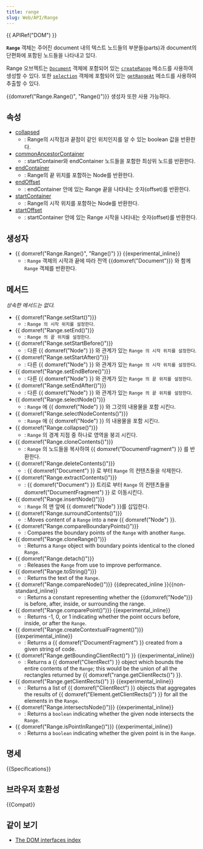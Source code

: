 ```yaml
---
title: range
slug: Web/API/Range
---
```


{{ APIRef("DOM") }}

**`Range`** 객체는 주어진 document 내의 텍스트 노드들의 부분들(parts)과 document의 단편화에 포함된 노드들을 나타내고 있다.

Range 오브젝트는 [`Document`](/ko/DOM/document) 객체에 포함되어 있는 [`createRange`](/ko/DOM/document.createRange) 메소드를 사용하여 생성할 수 있다. 또한 [`selection`](/ko/DOM/Selection) 객체에 포함되어 있는 [`getRangeAt`](/ko/DOM/Selection/getRangeAt) 메소드를 사용하여 추출할 수 있다.

{{domxref("Range.Range()", "Range()")}} 생성자 또한 사용 가능하다.

## 속성

- [collapsed](/ko/DOM/range.collapsed)
  - : Range의 시작점과 끝점이 같인 위치인지를 알 수 있는 boolean 값을 반환한다.
- [commonAncestorContainer](/ko/DOM/range.commonAncestorContainer)
  - : startContainer와 endContainer 노드들을 포함한 최상위 노드를 반환한다.
- [endContainer](/ko/DOM/range.endContainer)
  - : Range의 끝 위치를 포함하는 Node를 반환한다.
- [endOffset](/ko/DOM/range.endOffset)
  - : endContainer 안에 있는 Range 끝을 나타내는 숫자(offset)를 반환한다.
- [startContainer](/ko/DOM/range.startContainer)
  - : Range의 시작 위치를 포함하는 Node를 반환한다.
- [startOffset](/ko/DOM/range.startOffset)
  - : startContainer 안에 있는 Range 시작을 나타내는 숫자(offset)를 반환한다.

## 생성자

- {{ domxref("Range.Range()", "Range()") }} {{experimental_inline}}
  - : `Range` 객체의 시작과 끝에 따라 전역 {{domxref("Document")}} 와 함께 `Range` 객체를 반환한다.

## 메서드

_상속한 메서드는 없다._

- {{ domxref("Range.setStart()")}}
  - : `Range 의 시작 위치를 설정한다`.
- {{ domxref("Range.setEnd()")}}
  - : `Range 의 끝 위치를 설정한다`.
- {{ domxref("Range.setStartBefore()")}}
  - : 다른 {{ domxref("Node") }} 와 관계가 있는 `Range 의 시작 위치를 설정한다`.
- {{ domxref("Range.setStartAfter()")}}
  - : 다른 {{ domxref("Node") }} 와 관계가 있는 `Range 의 시작 위치를 설정한다`.
- {{ domxref("Range.setEndBefore()")}}
  - : 다른 {{ domxref("Node") }} 와 관계가 있는 `Range 의 끝 위치를 설정한다`.
- {{ domxref("Range.setEndAfter()")}}
  - : 다른 {{ domxref("Node") }} 와 관계가 있는 `Range 의 끝 위치를 설정한다`.
- {{ domxref("Range.selectNode()")}}
  - : `Range` 에 {{ domxref("Node") }} 와 그것의 내용물을 포함 시킨`다`.
- {{ domxref("Range.selectNodeContents()")}}
  - : `Range` 에 {{ domxref("Node") }} 의 내용물을 포함 시킨`다`.
- {{ domxref("Range.collapse()")}}
  - : `Range` 의 경계 지점 중 하나로 영역을 붕괴 시킨다.
- {{ domxref("Range.cloneContents()")}}
  - : `Range` 의 노드들을 복사하여 {{ domxref("DocumentFragment") }} 를 반환한다.
- {{ domxref("Range.deleteContents()")}}
  - : {{ domxref("Document") }} 로 부터 `Range` 의 컨텐츠들을 삭제한다.
- {{ domxref("Range.extractContents()")}}
  - : {{ domxref("Document") }} 트리로 부터 `Range` 의 컨텐츠들을 domxref("DocumentFragment") }} 로 이동시킨다.
- {{ domxref("Range.insertNode()")}}
  - : `Range` 의 맨 앞에 {{ domxref("Node") }}를 삽입한다.
- {{ domxref("Range.surroundContents()")}}
  - : Moves content of a `Range` into a new {{ domxref("Node") }}.
- {{ domxref("Range.compareBoundaryPoints()")}}
  - : Compares the boundary points of the `Range` with another `Range`.
- {{ domxref("Range.cloneRange()")}}
  - : Returns a `Range` object with boundary points identical to the cloned `Range`.
- {{ domxref("Range.detach()")}}
  - : Releases the `Range` from use to improve performance.
- {{ domxref("Range.toString()")}}
  - : Returns the text of the `Range`.
- {{ domxref("Range.compareNode()")}} {{deprecated_inline }}{{non-standard_inline}}
  - : Returns a constant representing whether the {{domxref("Node")}} is before, after, inside, or surrounding the range.
- {{ domxref("Range.comparePoint()")}} {{experimental_inline}}
  - : Returns -1, 0, or 1 indicating whether the point occurs before, inside, or after the `Range`.
- {{ domxref("Range.createContextualFragment()")}}{{experimental_inline}}
  - : Returns a {{ domxref("DocumentFragment") }} created from a given string of code.
- {{ domxref("Range.getBoundingClientRect()") }} {{experimental_inline}}
  - : Returns a {{ domxref("ClientRect") }} object which bounds the entire contents of the `Range`; this would be the union of all the rectangles returned by {{ domxref("range.getClientRects()") }}.
- {{ domxref("Range.getClientRects()") }} {{experimental_inline}}
  - : Returns a list of {{ domxref("ClientRect") }} objects that aggregates the results of {{ domxref("Element.getClientRects()") }} for all the elements in the `Range`.
- {{ domxref("Range.intersectsNode()")}} {{experimental_inline}}
  - : Returns a `boolean` indicating whether the given node intersects the `Range`.
- {{ domxref("Range.isPointInRange()")}} {{experimental_inline}}
  - : Returns a `boolean` indicating whether the given point is in the `Range`.

## 명세

{{Specifications}}

## 브라우저 호환성

{{Compat}}

## 같이 보기

- [The DOM interfaces index](/ko/docs/DOM/DOM_Reference)
